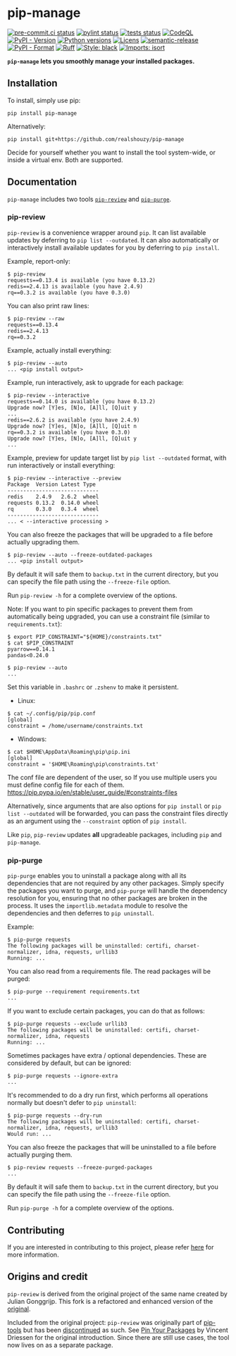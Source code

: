 # pip-manage

[![pre-commit.ci status](https://results.pre-commit.ci/badge/github/realshouzy/pip-manage/main.svg)](https://results.pre-commit.ci/latest/github/realshouzy/pip-manage/main)
[![pylint status](https://github.com/realshouzy/pip-manage/actions/workflows/pylint.yaml/badge.svg)](https://github.com/realshouzy/pip-manage/actions/workflows/pylint.yaml)
[![tests status](https://github.com/realshouzy/pip-manage/actions/workflows/test.yaml/badge.svg)](https://github.com/realshouzy/pip-manage/actions/workflows/test.yaml)
[![CodeQL](https://github.com/realshouzy/pip-manage/actions/workflows/codeql.yaml/badge.svg)](https://github.com/realshouzy/pip-manage/actions/workflows/codeql.yaml)
[![PyPI - Version](https://img.shields.io/pypi/v/pip-manage)](https://github.com/realshouzy/pip-manage/releases/latest)
[![Python versions](https://img.shields.io/pypi/pyversions/pip-manage.svg)](https://pypi.org/project/pip-manage/)
[![Licens](https://img.shields.io/pypi/l/pip-manage)](https://github.com/realshouzy/pip-review/blob/main/LICENSE)
[![semantic-release](https://img.shields.io/badge/%F0%9F%93%A6%F0%9F%9A%80-semantic--release-e10079.svg)](https://github.com/realshouzy/pip-manage/releases)
[![PyPI - Format](https://img.shields.io/pypi/format/pip-manage)](https://pypi.org/project/pip-manage/)
[![Ruff](https://img.shields.io/endpoint?url=https://raw.githubusercontent.com/astral-sh/ruff/main/assets/badge/v2.json)](https://github.com/astral-sh/ruff)
[![Style: black](https://img.shields.io/badge/code%20style-black-000000.svg)](https://github.com/psf/black)
[![Imports: isort](https://img.shields.io/badge/%20imports-isort-%231674b1?style=flat&labelColor=ef8336)](https://pycqa.github.io/isort/)

**`pip-manage` lets you smoothly manage your installed packages.**

## Installation

To install, simply use pip:

```shell
pip install pip-manage
```

Alternatively:

```shell
pip install git+https://github.com/realshouzy/pip-manage
```

Decide for yourself whether you want to install the tool system-wide, or
inside a virtual env. Both are supported.

## Documentation

`pip-manage` includes two tools [`pip-review`](#pip-review) and [`pip-purge`](#pip-purge).

### pip-review

`pip-review` is a convenience wrapper around `pip`. It can list
available updates by deferring to `pip list --outdated`. It can also
automatically or interactively install available updates for you by
deferring to `pip install`.

Example, report-only:

```console
$ pip-review
requests==0.13.4 is available (you have 0.13.2)
redis==2.4.13 is available (you have 2.4.9)
rq==0.3.2 is available (you have 0.3.0)
```

You can also print raw lines:

```console
$ pip-review --raw
requests==0.13.4
redis==2.4.13
rq==0.3.2
```

Example, actually install everything:

```console
$ pip-review --auto
... <pip install output>
```

Example, run interactively, ask to upgrade for each package:

```console
$ pip-review --interactive
requests==0.14.0 is available (you have 0.13.2)
Upgrade now? [Y]es, [N]o, [A]ll, [Q]uit y
...
redis==2.6.2 is available (you have 2.4.9)
Upgrade now? [Y]es, [N]o, [A]ll, [Q]uit n
rq==0.3.2 is available (you have 0.3.0)
Upgrade now? [Y]es, [N]o, [A]ll, [Q]uit y
...
```

Example, preview for update target list by `pip list --outdated` format,
with run interactively or install everything:

```console
$ pip-review --interactive --preview
Package  Version Latest Type
-----------------------------
redis    2.4.9   2.6.2  wheel
requests 0.13.2  0.14.0 wheel
rq       0.3.0   0.3.4  wheel
-----------------------------
... < --interactive processing >
```

You can also freeze the packages that will be upgraded to a file before actually upgrading them.

```console
$ pip-review --auto --freeze-outdated-packages
... <pip install output>
```

By default it will safe them to `backup.txt` in the current directory, but you can specify the file path using the `--freeze-file` option.

Run `pip-review -h` for a complete overview of the options.

Note: If you want to pin specific packages to prevent them from
automatically being upgraded, you can use a constraint file (similar to
`requirements.txt`):

```console
$ export PIP_CONSTRAINT="${HOME}/constraints.txt"
$ cat $PIP_CONSTRAINT
pyarrow==0.14.1
pandas<0.24.0

$ pip-review --auto
...
```

Set this variable in `.bashrc` or `.zshenv` to make it persistent.

- Linux:

```console
$ cat ~/.config/pip/pip.conf
[global]
constraint = /home/username/constraints.txt
```

- Windows:

```console
$ cat $HOME\AppData\Roaming\pip\pip.ini
[global]
constraint = '$HOME\Roaming\pip\constraints.txt'
```

The conf file are dependent of the user, so If you use multiple users
you must define config file for each of them.
<https://pip.pypa.io/en/stable/user_guide/#constraints-files>

Alternatively, since arguments that are also options for `pip install` or `pip list --outdated` will be forwarded,
you can pass the constraint files directly as an argument using the `--constraint` option of `pip install`.

Like `pip`, `pip-review` updates **all** upgradeable packages, including `pip` and
`pip-manage`.

### pip-purge

`pip-purge` enables you to uninstall a package along with all its dependencies that are not required by any other packages.
Simply specify the packages you want to purge, and `pip-purge` will handle the dependency resolution for you, ensuring that no other packages are broken in the process.
It uses the `importlib.metadata` module to resolve the dependencies and then deferres to `pip uninstall`.

Example:

```console
$ pip-purge requests
The following packages will be uninstalled: certifi, charset-normalizer, idna, requests, urllib3
Running: ...
```

You can also read from a requirements file. The read packages will be purged:

```console
$ pip-purge --requirement requirements.txt
...
```

If you want to exclude certain packages, you can do that as follows:

```console
$ pip-purge requests --exclude urllib3
The following packages will be uninstalled: certifi, charset-normalizer, idna, requests
Running: ...
```

Sometimes packages have extra / optional dependencies. These are considered by default, but can be ignored:

```console
$ pip-purge requests --ignore-extra
...
```

It's recommended to do a dry run first, which performs all operations normally but doesn't defer to `pip uninstall`:

```console
$ pip-purge requests --dry-run
The following packages will be uninstalled: certifi, charset-normalizer, idna, requests, urllib3
Would run: ...
```

You can also freeze the packages that will be uninstalled to a file before actually purging them.

```console
$ pip-review requests --freeze-purged-packages
...
```

By default it will safe them to `backup.txt` in the current directory, but you can specify the file path using the `--freeze-file` option.

Run `pip-purge -h` for a complete overview of the options.

## Contributing

If you are interested in contributing to this project, please refer [here](/CONTRIBUTING.md) for more information.

## Origins and credit

`pip-review` is derived from the original project of the same name created by Julian Gonggrijp. This fork is a refactored and enhanced version of the [original](https://github.com/jgonggrijp/pip-review).

Included from the original project:
`pip-review` was originally part of
[pip-tools](https://github.com/nvie/pip-tools/) but has been
[discontinued](https://github.com/nvie/pip-tools/issues/185) as such.
See [Pin Your Packages](http://nvie.com/posts/pin-your-packages/) by
Vincent Driessen for the original introduction. Since there are still
use cases, the tool now lives on as a separate package.
